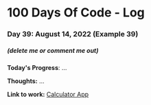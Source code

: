# 100 Days Of Code - Log

### Day 39: August 14, 2022 (Example 39)
##### (delete me or comment me out)

**Today's Progress**: ...

**Thoughts:** ...

**Link to work:** [Calculator App](https://github.com/username/reponame)
